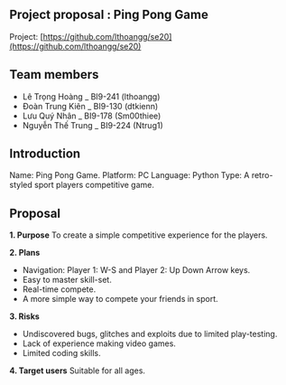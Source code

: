 ## Project proposal : Ping Pong Game
Project: [https://github.com/lthoangg/se20](https://github.com/lthoangg/se20)
## Team members
 - Lê Trọng Hoàng _ BI9-241 (lthoangg)
 - Đoàn Trung Kiên _ BI9-130 (dtkienn)
 - Lưu Quý Nhân _ BI9-178 (Sm00thiee)
 - Nguyễn Thế Trung _ BI9-224 (Ntrug1)
## Introduction
Name: Ping Pong Game.
Platform: PC
Language: Python
Type: A retro-styled sport players competitive game.
## Proposal
 **1. Purpose**
  To create a simple competitive experience for the players.
  
  **2. Plans**
 - Navigation: Player 1: W-S and Player 2: Up Down Arrow keys.
 - Easy to master skill-set.
 - Real-time compete.
 - A more simple way to compete your friends in sport.

**3. Risks**

 - Undiscovered bugs, glitches and exploits due to limited play-testing.
 - Lack of experience making video games.
 - Limited coding skills.

**4. Target users**
Suitable for all ages.

